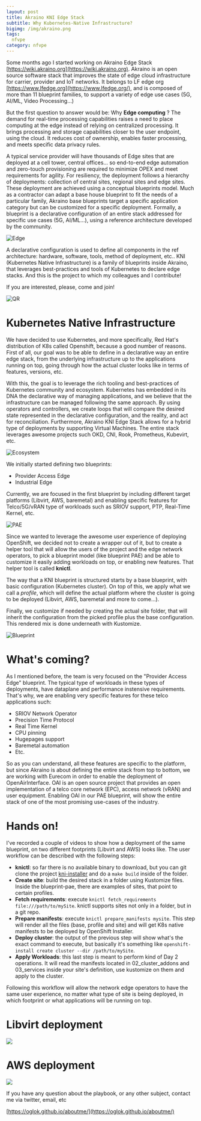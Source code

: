 ```yaml
---
layout: post
title: Akraino KNI Edge Stack 
subtitle: Why Kubernetes-Native Infrastructure?
bigimg: /img/akraino.png
tags:
  nfvpe
category: nfvpe
---
```


Some months ago I started working on Akraino Edge Stack [https://wiki.akraino.org](https://wiki.akraino.org). Akraino is an open source software stack that improves the state of edge cloud infrastructure for carrier, provider and IoT networks. It belongs to LF edge org [https://www.lfedge.org](https://www.lfedge.org/), and is composed of more than 11 blueprint families, to support a variety of edge use cases (5G, AI/ML, Video Processing…)

But the first question to answer would be: Why **Edge computing** ? The demand for real-time processing capabilities raises a need to place computing at the edge instead of relying on centralized processing. It brings processing and storage capabilities closer to the user endpoint, using the cloud. It reduces cost of ownership, enables faster processing, and meets specific data privacy rules.

A typical service provider will have thousands of Edge sites that are deployed at a cell tower, central offices… so end-to-end edge automation and zero-touch provisioning are required to minimize OPEX and meet requirements for agility. For resiliency, the deployment follows a hierarchy of deployments: collection of central sites, regional sites and edge sites. These deployment are achieved using a conceptual blueprints model.  Much as a contractor can adapt a base house blueprint to fit the needs of a particular family, Akraino base blueprints target a specific application category but can be customized for a specific deployment. Formally, a blueprint is a declarative configuration of an entire stack addressed for specific use cases (5G, AI/ML…), using a reference architecture developed by the community.

![Edge](/img/edge_network.png "Edge Computing Network")

A declarative configuration is used to define all components in the ref architecture: hardware, software, tools, method of deployment, etc..
KNI (Kubernetes Native Infrastructure) is a family of blueprints inside Akraino, that leverages best-practices and tools of Kubernetes to declare edge stacks. And this is the project to which my colleagues and I contribute!

If you are interested, please, come and join!

![QR](/img/qr_akraino.png "KNI Wiki") 


# Kubernetes Native Infrastructure

We have decided to use Kubernetes, and more specifically, Red Hat's distribution of K8s called Openshift, because a good number of reasons. First of all, our goal was to be able to define in a declarative way an entire edge stack, from the underlying infrastructure up to the applications running on top, going through how the actual cluster looks like in terms of features, versions, etc.

With this, the goal is to leverage the rich tooling and best-practices of Kubernetes community and ecosystem. Kubernetes has embedded in its DNA the declarative way of managing applications, and we believe that the infrastructure can be managed following the same approach. By using operators and controllers, we create loops that will compare the desired state represented in the declarative configuration, and the reality, and act for reconciliation. Furthermore, Akraino KNI Edge Stack allows for a hybrid type of deployments by supporting Virtual Machines. The entire stack leverages awesome projects such OKD, CNI, Rook, Prometheus, Kubevirt, etc.


![Ecosystem](/img/ecosystem_kni.png "Ecosystem")

We initially started defining two blueprints:

- Provider Access Edge
- Industrial Edge

Currently, we are focused in the first blueprint by including different target platforms (Libvirt, AWS, baremetal) and enabling specific features for Telco/5G/vRAN type of workloads such as SRIOV support, PTP, Real-Time Kernel, etc.

![PAE](/img/blueprint_pae.png "Blueprint PAE") 

Since we wanted to leverage the awesome user experience of deploying OpenShift, we decided not to create a wrapper out of it, but to create a helper tool that will allow the users of the project and the edge network operators, to pick a blueprint model (like blueprint PAE) and be able to customize it easily adding workloads on top, or enabling new features. That helper tool is called **knictl**.

The way that a KNI blueprint is structured starts by a base blueprint, with basic configuration (Kubernetes cluster). On top of this, we apply what we call a *profile*, which will define the actual platform where the cluster is going to be deployed (Libvirt, AWS, baremetal and more to come...). 

Finally, we customize if needed by creating the actual site folder, that will inherit the configuration from the picked profile plus the base configuration. This rendered mix is done underneath with Kustomize.

![Blueprint](/img/cookiecutter.png "Blueprint Structure") 


# What's coming?

As I mentioned before, the team is very focused on the "Provider Access Edge" blueprint. The typical type of workloads in these types of deployments, have dataplane and performance instensive requirements. That's why, we are enabling very specific features for these telco applications such:

- SRIOV Network Operator
- Precision Time Protocol
- Real Time Kernel
- CPU pinning
- Hugepages support
- Baremetal automation
- Etc.

So as you can understand, all these features are specific to the platform, but since Akraino is about defining the entire stack from top to bottom, we are working with Eurecom in order to enable the deployment of OpenAirInterface.
OAI is an open source project that provides an open implementation of a telco core network (EPC), access network (vRAN) and user equipment. Enabling OAI in our PAE blueprint, will show the entire stack of one of the most promising use-cases of the industry.

# Hands on!

I've recorded a couple of videos to show how a deployment of the same blueprint, on two different footprints (Libvirt and AWS) looks like. The user workflow can be described with the following steps:

- **knictl**: so far there is no available binary to download, but you can git clone the project [kni-installer](https://github.com/akraino-edge-stack/kni-installer) and do a `make build` inside of the folder.
- **Create site**: build the desired stack in a folder using Kustomize files. Inside the blueprint-pae, there are examples of sites, that point to certain profiles.
- **Fetch requirements**: execute `knictl fetch_requirements file:///path/to/mySite`. knictl supports sites not only in a folder, but in a git repo.
- **Prepare manifests**: execute `knictl prepare_manifests mysite`. This step will render all the files (base, profile and site)  and will get K8s native manifests to be deployed by OpenShift Installer.
- **Deploy cluster**: the output of the previous step will show what's the exact command to execute, but basically it's something like `openshift-install create cluster --dir /path/to/mySite`.
- **Apply Workloads**: this last step is meant to perform kind of Day 2 operations. It will read the manifests located in 02_cluster_addons and 03_services inside your site's definition, use kustomize on them and apply to the cluster.


Following this workflow will allow the network edge operators to have the same user experience, no matter what type of site is being deployed, in which footprint or what applications will be running on top.


# Libvirt deployment

[![](https://img.youtube.com/vi/usAoRHcXCIY/0.jpg)](https://www.youtube.com/watch?v=usAoRHcXCIY)

# AWS deployment

[![](https://img.youtube.com/vi/HlVcb8-M37o/0.jpg)](https://www.youtube.com/watch?v=HlVcb8-M37o)


If you have any question about the playbook, or any other subject, contact me via twitter, email, etc

[https://oglok.github.io/aboutme/](https://oglok.github.io/aboutme/)

